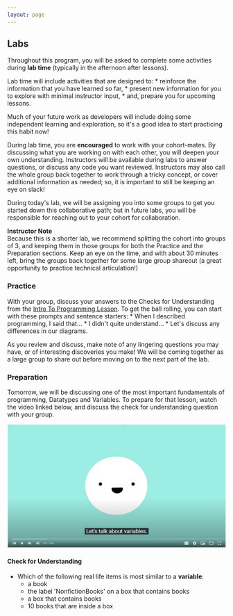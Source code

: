 ```yaml
---
layout: page
---
```


## Labs

Throughout this program, you will be asked to complete some activities during **lab time** (typically in the afternoon after lessons).  

Lab time will include activities that are designed to:
    * reinforce the information that you have learned so far,
    * present new information for you to explore with minimal instructor input,
    * and, prepare you for upcoming lessons.

Much of your future work as developers will include doing some independent learning and exploration, so it's a good idea to start practicing this habit now!

During lab time, you are **encouraged** to work with your cohort-mates. By discussing what you are working on with each other, you will deepen your own understanding.  Instructors will be available during labs to answer questions, or discuss any code you want reviewed.  Instructors may also call the whole group back together to work through a tricky concept, or cover additional information as needed; so, it is important to still be keeping an eye on slack!

During today's lab, we will be assigning you into some groups to get you started down this collaborative path; but in future labs, you will be responsible for reaching out to your cohort for collaboration.

<aside class="instructor-notes">
    <p><strong>Instructor Note</strong><br>Because this is a shorter lab, we recommend splitting the cohort into groups of 3, and keeping them in those groups for both the Practice and the Preparation sections.  Keep an eye on the time, and with about 30 minutes left, bring the groups back together for some large group shareout (a great opportunity to practice technical articulation!)</p>
</aside>

### Practice

With your group, discuss your answers to the Checks for Understanding from the [Intro To Programming Lesson](/module1/lessons/Week1/introToProgramming#check-for-understanding).  To get the ball rolling, you can start with these prompts and sentence starters:
    * When I described programming, I said that...
    * I didn't quite understand...
    * Let's discuss any differences in our diagrams.

As you review and discuss, make note of any lingering questions you may have, or of interesting discoveries you make! We will be coming together as a large group to share out before moving on to the next part of the lab.

### Preparation

Tomorrow, we will be discussing one of the most important fundamentals of programming, Datatypes and Variables. To prepare for that lesson, watch the video linked below, and discuss the check for understanding question with your group.

[![video image link](/assets/images/module1/Week1/Variables_ProgrammingForBeginners.png)](https://www.youtube.com/watch?v=ghCbURMWBD8)

#### Check for Understanding
* Which of the following real life items is most similar to a **variable**:
    - a book
    - the label 'NonfictionBooks' on a box that contains books
    - a box that contains books
    - 10 books that are inside a box

